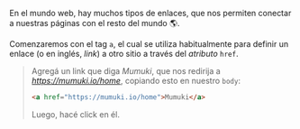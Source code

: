 En el mundo web, hay muchos tipos de enlaces, que nos permiten conectar a nuestras páginas con el resto del mundo :earth_americas:.

Comenzaremos con el tag `a`, el cual se utiliza habitualmente para definir un enlace (o en inglés, _link_) a otro sitio a través del _atributo_ `href`.

> Agregá un link que diga _Mumuki_, que nos redirija a _https://mumuki.io/home_, copiando esto en nuestro `body`:
> 
>```html
> <a href="https://mumuki.io/home">Mumuki</a>
>```
>
> Luego, hacé click en él. 

